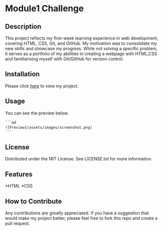 # Module1 Challenge

## Description

This project reflects my first-week learning experience in web development, covering HTML, CSS, Git, and GitHub. My motivation was to consolidate my new skills and showcase my progress. While not solving a specific problem, it serves as a portfolio of my abilities in creating a webpage with HTML,CSS and familiarising myself with Git/GitHub for version control.

## Installation

Please click [here](https://borsa8.github.io/module1-challenge) to view my project.

## Usage

You can see the preview below.

    ```md
    ![Preview](assets/images/screenshot.png)
    ```

## License

Distributed under the MIT License. See LICENSE.txt for more information.

## Features

*HTML
*CSS

## How to Contribute

Any contributions are greatly appreciated. If you have a suggestion that would make my project better, please feel free to fork this repo and create a pull request.
